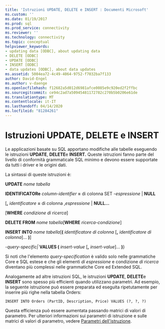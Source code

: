 ```yaml
---
title: 'Istruzioni UPDATE, DELETE e INSERT : Documenti Microsoft'
ms.custom: ''
ms.date: 01/19/2017
ms.prod: sql
ms.prod_service: connectivity
ms.reviewer: ''
ms.technology: connectivity
ms.topic: conceptual
helpviewer_keywords:
- updating data [ODBC], about updating data
- DELETE [ODBC]
- UPDATE [ODBC]
- INSERT [ODBC]
- data updates [ODBC], about data updates
ms.assetid: 5004ea72-4c49-4064-9752-f7032ba7f133
author: David-Engel
ms.author: v-daenge
ms.openlocfilehash: f12682a5d012d6981afce0085e9c920ed2f2ffbc
ms.sourcegitcommit: ce94c2ad7a50945481172782c270b5b0206e61de
ms.translationtype: MT
ms.contentlocale: it-IT
ms.lasthandoff: 04/14/2020
ms.locfileid: "81284261"
---
```

# <a name="update-delete-and-insert-statements"></a>Istruzioni UPDATE, DELETE e INSERT
Le applicazioni basate su SQL apportano modifiche alle tabelle eseguendo le istruzioni **UPDATE**, **DELETE**e **INSERT.** Queste istruzioni fanno parte del livello di conformità grammaticale SQL minimo e devono essere supportate da tutti i driver e le origini dati.  
  
 La sintassi di queste istruzioni è:  
  
 **UPDATE** _nome tabella_  
  
 **IDENTIFICATORe** _column-identifier_ **=** di colonna SET -*espressione* &#124; **NULL**  
  
 [**,** _identificatore_ **=** di colonna ,*espressione* &#124; **NULL...**  
  
 [**WHERE** _condizione di ricerca_]  
  
 **DELETE FROM** _nome tabella_[**WHERE** _ricerca-condizione_]  
  
 **INSERT INTO** _nome tabella_[**(** _identificatore di colonna_ [**,** _identificatore di colonna_]... **)**]  
  
 -*query-specific&#124;* **VALUES (** _insert-value_ [**,** _insert-value_]... **)**}  
  
 Si noti che l'elemento *query-specification* è valido solo nelle grammatiche Core e SQL estese e che gli elementi *di espressione* e condizione *di ricerca* diventano più complessi nelle grammatiche Core ed Extended SQL.  
  
 Analogamente ad altre istruzioni SQL, le istruzioni **UPDATE**, **DELETE**e **INSERT** sono spesso più efficienti quando utilizzano parametri. Ad esempio, la seguente istruzione può essere preparata ed eseguita ripetutamente per inserire più righe nella tabella Orders:  
  
```  
INSERT INTO Orders (PartID, Description, Price) VALUES (?, ?, ?)  
```  
  
 Questa efficienza può essere aumentata passando matrici di valori di parametro. Per ulteriori informazioni sui parametri di istruzione e sulle matrici di valori di parametro, vedere [Parametri dell'istruzione](../../../odbc/reference/develop-app/statement-parameters.md).
